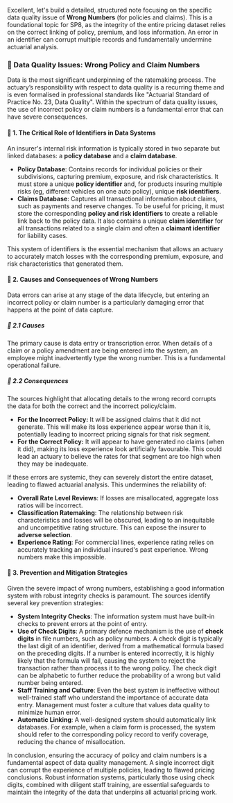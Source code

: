 Excellent, let's build a detailed, structured note focusing on the specific data quality issue of **Wrong Numbers** (for policies and claims). This is a foundational topic for SP8, as the integrity of the entire pricing dataset relies on the correct linking of policy, premium, and loss information. An error in an identifier can corrupt multiple records and fundamentally undermine actuarial analysis.

### **📗 Data Quality Issues: Wrong Policy and Claim Numbers**

Data is the most significant underpinning of the ratemaking process. The actuary’s responsibility with respect to data quality is a recurring theme and is even formalised in professional standards like "Actuarial Standard of Practice No. 23, Data Quality". Within the spectrum of data quality issues, the use of incorrect policy or claim numbers is a fundamental error that can have severe consequences.

#### **🔹 1\. The Critical Role of Identifiers in Data Systems**

An insurer's internal risk information is typically stored in two separate but linked databases: a **policy database** and a **claim database**.

* **Policy Database**: Contains records for individual policies or their subdivisions, capturing premium, exposure, and risk characteristics. It must store a unique **policy identifier** and, for products insuring multiple risks (eg, different vehicles on one auto policy), unique **risk identifiers**.  
* **Claims Database**: Captures all transactional information about claims, such as payments and reserve changes. To be useful for pricing, it must store the corresponding **policy and risk identifiers** to create a reliable link back to the policy data. It also contains a unique **claim identifier** for all transactions related to a single claim and often a **claimant identifier** for liability cases.

This system of identifiers is the essential mechanism that allows an actuary to accurately match losses with the corresponding premium, exposure, and risk characteristics that generated them.

#### **🔹 2\. Causes and Consequences of Wrong Numbers**

Data errors can arise at any stage of the data lifecycle, but entering an incorrect policy or claim number is a particularly damaging error that happens at the point of data capture.

##### **🔸 2.1 Causes**

The primary cause is data entry or transcription error. When details of a claim or a policy amendment are being entered into the system, an employee might inadvertently type the wrong number. This is a fundamental operational failure.

##### **🔸 2.2 Consequences**

The sources highlight that allocating details to the wrong record corrupts the data for both the correct and the incorrect policy/claim.

* **For the Incorrect Policy:** It will be assigned claims that it did not generate. This will make its loss experience appear worse than it is, potentially leading to incorrect pricing signals for that risk segment.  
* **For the Correct Policy:** It will appear to have generated no claims (when it did), making its loss experience look artificially favourable. This could lead an actuary to believe the rates for that segment are too high when they may be inadequate.

If these errors are systemic, they can severely distort the entire dataset, leading to flawed actuarial analysis. This undermines the reliability of:

* **Overall Rate Level Reviews**: If losses are misallocated, aggregate loss ratios will be incorrect.  
* **Classification Ratemaking**: The relationship between risk characteristics and losses will be obscured, leading to an inequitable and uncompetitive rating structure. This can expose the insurer to **adverse selection**.  
* **Experience Rating**: For commercial lines, experience rating relies on accurately tracking an individual insured's past experience. Wrong numbers make this impossible.

#### **🔹 3\. Prevention and Mitigation Strategies**

Given the severe impact of wrong numbers, establishing a good information system with robust integrity checks is paramount. The sources identify several key prevention strategies:

* **System Integrity Checks**: The information system must have built-in checks to prevent errors at the point of entry.  
* **Use of Check Digits**: A primary defence mechanism is the use of **check digits** in file numbers, such as policy numbers. A check digit is typically the last digit of an identifier, derived from a mathematical formula based on the preceding digits. If a number is entered incorrectly, it is highly likely that the formula will fail, causing the system to reject the transaction rather than process it to the wrong policy. The check digit can be alphabetic to further reduce the probability of a wrong but valid number being entered.  
* **Staff Training and Culture**: Even the best system is ineffective without well-trained staff who understand the importance of accurate data entry. Management must foster a culture that values data quality to minimize human error.  
* **Automatic Linking**: A well-designed system should automatically link databases. For example, when a claim form is processed, the system should refer to the corresponding policy record to verify coverage, reducing the chance of misallocation.

In conclusion, ensuring the accuracy of policy and claim numbers is a fundamental aspect of data quality management. A single incorrect digit can corrupt the experience of multiple policies, leading to flawed pricing conclusions. Robust information systems, particularly those using check digits, combined with diligent staff training, are essential safeguards to maintain the integrity of the data that underpins all actuarial pricing work.

